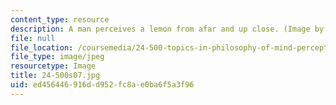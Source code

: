 ```yaml
---
content_type: resource
description: A man perceives a lemon from afar and up close. (Image by MIT OCW.)
file: null
file_location: /coursemedia/24-500-topics-in-philosophy-of-mind-perceptual-experience-spring-2007/ed456446916dd952fc8ae0ba6f5a3f96_24-500s07.jpg
file_type: image/jpeg
resourcetype: Image
title: 24-500s07.jpg
uid: ed456446-916d-d952-fc8a-e0ba6f5a3f96
---
```


